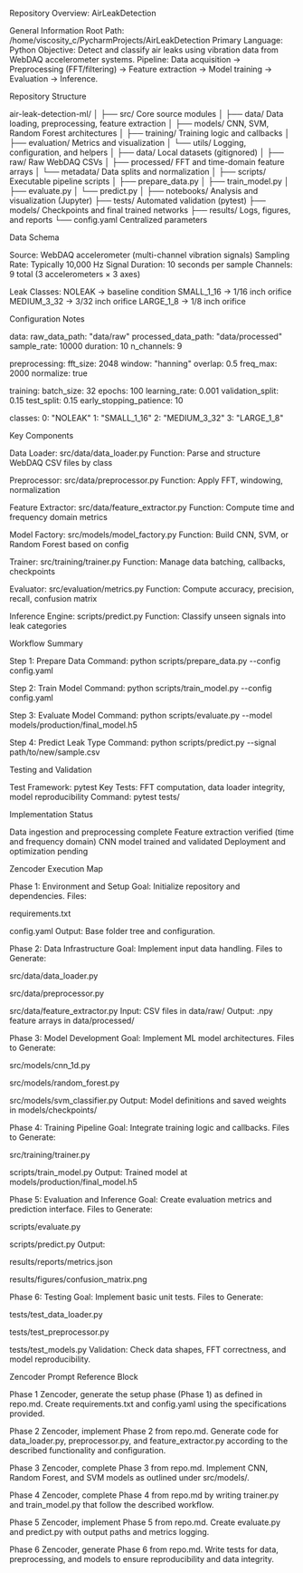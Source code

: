 Repository Overview: AirLeakDetection

General Information
Root Path: /home/viscosity_c/PycharmProjects/AirLeakDetection
Primary Language: Python
Objective: Detect and classify air leaks using vibration data from WebDAQ accelerometer systems.
Pipeline: Data acquisition → Preprocessing (FFT/filtering) → Feature extraction → Model training → Evaluation → Inference.

Repository Structure

air-leak-detection-ml/
│
├── src/ Core source modules
│ ├── data/ Data loading, preprocessing, feature extraction
│ ├── models/ CNN, SVM, Random Forest architectures
│ ├── training/ Training logic and callbacks
│ ├── evaluation/ Metrics and visualization
│ └── utils/ Logging, configuration, and helpers
│
├── data/ Local datasets (gitignored)
│ ├── raw/ Raw WebDAQ CSVs
│ ├── processed/ FFT and time-domain feature arrays
│ └── metadata/ Data splits and normalization
│
├── scripts/ Executable pipeline scripts
│ ├── prepare_data.py
│ ├── train_model.py
│ ├── evaluate.py
│ └── predict.py
│
├── notebooks/ Analysis and visualization (Jupyter)
├── tests/ Automated validation (pytest)
├── models/ Checkpoints and final trained networks
├── results/ Logs, figures, and reports
└── config.yaml Centralized parameters

Data Schema

Source: WebDAQ accelerometer (multi-channel vibration signals)
Sampling Rate: Typically 10,000 Hz
Signal Duration: 10 seconds per sample
Channels: 9 total (3 accelerometers × 3 axes)

Leak Classes:
NOLEAK → baseline condition
SMALL_1_16 → 1/16 inch orifice
MEDIUM_3_32 → 3/32 inch orifice
LARGE_1_8 → 1/8 inch orifice

Configuration Notes

data:
raw_data_path: "data/raw"
processed_data_path: "data/processed"
sample_rate: 10000
duration: 10
n_channels: 9

preprocessing:
fft_size: 2048
window: "hanning"
overlap: 0.5
freq_max: 2000
normalize: true

training:
batch_size: 32
epochs: 100
learning_rate: 0.001
validation_split: 0.15
test_split: 0.15
early_stopping_patience: 10

classes:
0: "NOLEAK"
1: "SMALL_1_16"
2: "MEDIUM_3_32"
3: "LARGE_1_8"

Key Components

Data Loader: src/data/data_loader.py
Function: Parse and structure WebDAQ CSV files by class

Preprocessor: src/data/preprocessor.py
Function: Apply FFT, windowing, normalization

Feature Extractor: src/data/feature_extractor.py
Function: Compute time and frequency domain metrics

Model Factory: src/models/model_factory.py
Function: Build CNN, SVM, or Random Forest based on config

Trainer: src/training/trainer.py
Function: Manage data batching, callbacks, checkpoints

Evaluator: src/evaluation/metrics.py
Function: Compute accuracy, precision, recall, confusion matrix

Inference Engine: scripts/predict.py
Function: Classify unseen signals into leak categories

Workflow Summary

Step 1: Prepare Data
Command: python scripts/prepare_data.py --config config.yaml

Step 2: Train Model
Command: python scripts/train_model.py --config config.yaml

Step 3: Evaluate Model
Command: python scripts/evaluate.py --model models/production/final_model.h5

Step 4: Predict Leak Type
Command: python scripts/predict.py --signal path/to/new/sample.csv

Testing and Validation

Test Framework: pytest
Key Tests: FFT computation, data loader integrity, model reproducibility
Command: pytest tests/

Implementation Status

Data ingestion and preprocessing complete
Feature extraction verified (time and frequency domain)
CNN model trained and validated
Deployment and optimization pending

Zencoder Execution Map

Phase 1: Environment and Setup
Goal: Initialize repository and dependencies.
Files:

requirements.txt

config.yaml
Output: Base folder tree and configuration.

Phase 2: Data Infrastructure
Goal: Implement input data handling.
Files to Generate:

src/data/data_loader.py

src/data/preprocessor.py

src/data/feature_extractor.py
Input: CSV files in data/raw/
Output: .npy feature arrays in data/processed/

Phase 3: Model Development
Goal: Implement ML model architectures.
Files to Generate:

src/models/cnn_1d.py

src/models/random_forest.py

src/models/svm_classifier.py
Output: Model definitions and saved weights in models/checkpoints/

Phase 4: Training Pipeline
Goal: Integrate training logic and callbacks.
Files to Generate:

src/training/trainer.py

scripts/train_model.py
Output: Trained model at models/production/final_model.h5

Phase 5: Evaluation and Inference
Goal: Create evaluation metrics and prediction interface.
Files to Generate:

scripts/evaluate.py

scripts/predict.py
Output:

results/reports/metrics.json

results/figures/confusion_matrix.png

Phase 6: Testing
Goal: Implement basic unit tests.
Files to Generate:

tests/test_data_loader.py

tests/test_preprocessor.py

tests/test_models.py
Validation: Check data shapes, FFT correctness, and model reproducibility.

Zencoder Prompt Reference Block

Phase 1
Zencoder, generate the setup phase (Phase 1) as defined in repo.md. Create requirements.txt and config.yaml using the specifications provided.

Phase 2
Zencoder, implement Phase 2 from repo.md. Generate code for data_loader.py, preprocessor.py, and feature_extractor.py according to the described functionality and configuration.

Phase 3
Zencoder, complete Phase 3 from repo.md. Implement CNN, Random Forest, and SVM models as outlined under src/models/.

Phase 4
Zencoder, complete Phase 4 from repo.md by writing trainer.py and train_model.py that follow the described workflow.

Phase 5
Zencoder, implement Phase 5 from repo.md. Create evaluate.py and predict.py with output paths and metrics logging.

Phase 6
Zencoder, generate Phase 6 from repo.md. Write tests for data, preprocessing, and models to ensure reproducibility and data integrity.